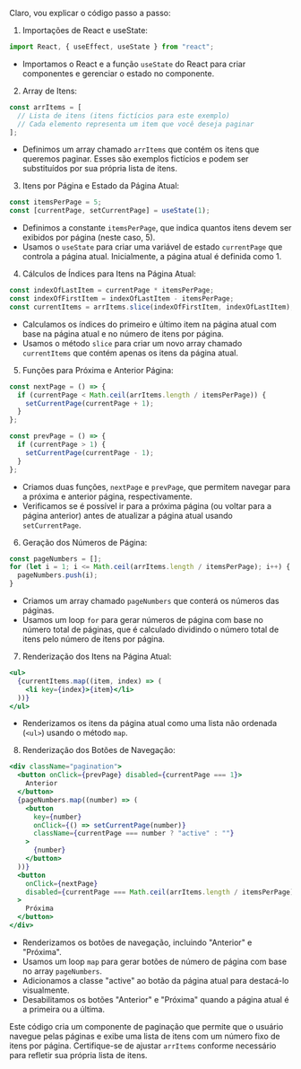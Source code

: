 Claro, vou explicar o código passo a passo:

1. Importações de React e useState:

```jsx
import React, { useEffect, useState } from "react";
```

- Importamos o React e a função `useState` do React para criar componentes e gerenciar o estado no componente.

2. Array de Itens:

```jsx
const arrItems = [
  // Lista de itens (itens fictícios para este exemplo)
  // Cada elemento representa um item que você deseja paginar
];
```

- Definimos um array chamado `arrItems` que contém os itens que queremos paginar. Esses são exemplos fictícios e podem ser substituídos por sua própria lista de itens.

3. Itens por Página e Estado da Página Atual:

```jsx
const itemsPerPage = 5;
const [currentPage, setCurrentPage] = useState(1);
```

- Definimos a constante `itemsPerPage`, que indica quantos itens devem ser exibidos por página (neste caso, 5).
- Usamos o `useState` para criar uma variável de estado `currentPage` que controla a página atual. Inicialmente, a página atual é definida como 1.

4. Cálculos de Índices para Itens na Página Atual:

```jsx
const indexOfLastItem = currentPage * itemsPerPage;
const indexOfFirstItem = indexOfLastItem - itemsPerPage;
const currentItems = arrItems.slice(indexOfFirstItem, indexOfLastItem);
```

- Calculamos os índices do primeiro e último item na página atual com base na página atual e no número de itens por página.
- Usamos o método `slice` para criar um novo array chamado `currentItems` que contém apenas os itens da página atual.

5. Funções para Próxima e Anterior Página:

```jsx
const nextPage = () => {
  if (currentPage < Math.ceil(arrItems.length / itemsPerPage)) {
    setCurrentPage(currentPage + 1);
  }
};

const prevPage = () => {
  if (currentPage > 1) {
    setCurrentPage(currentPage - 1);
  }
};
```

- Criamos duas funções, `nextPage` e `prevPage`, que permitem navegar para a próxima e anterior página, respectivamente.
- Verificamos se é possível ir para a próxima página (ou voltar para a página anterior) antes de atualizar a página atual usando `setCurrentPage`.

6. Geração dos Números de Página:

```jsx
const pageNumbers = [];
for (let i = 1; i <= Math.ceil(arrItems.length / itemsPerPage); i++) {
  pageNumbers.push(i);
}
```

- Criamos um array chamado `pageNumbers` que conterá os números das páginas.
- Usamos um loop `for` para gerar números de página com base no número total de páginas, que é calculado dividindo o número total de itens pelo número de itens por página.

7. Renderização dos Itens na Página Atual:

```jsx
<ul>
  {currentItems.map((item, index) => (
    <li key={index}>{item}</li>
  ))}
</ul>
```

- Renderizamos os itens da página atual como uma lista não ordenada (`<ul>`) usando o método `map`.

8. Renderização dos Botões de Navegação:

```jsx
<div className="pagination">
  <button onClick={prevPage} disabled={currentPage === 1}>
    Anterior
  </button>
  {pageNumbers.map((number) => (
    <button
      key={number}
      onClick={() => setCurrentPage(number)}
      className={currentPage === number ? "active" : ""}
    >
      {number}
    </button>
  ))}
  <button
    onClick={nextPage}
    disabled={currentPage === Math.ceil(arrItems.length / itemsPerPage)}
  >
    Próxima
  </button>
</div>
```

- Renderizamos os botões de navegação, incluindo "Anterior" e "Próxima".
- Usamos um loop `map` para gerar botões de número de página com base no array `pageNumbers`.
- Adicionamos a classe "active" ao botão da página atual para destacá-lo visualmente.
- Desabilitamos os botões "Anterior" e "Próxima" quando a página atual é a primeira ou a última.

Este código cria um componente de paginação que permite que o usuário navegue pelas páginas e exibe uma lista de itens com um número fixo de itens por página. Certifique-se de ajustar `arrItems` conforme necessário para refletir sua própria lista de itens.
